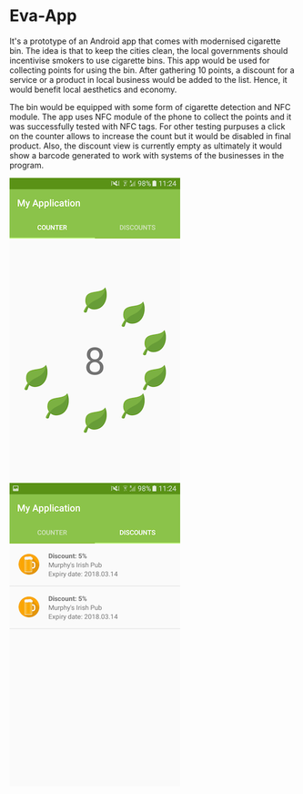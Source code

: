 # Eva-App

It's a prototype of an Android app that comes with modernised cigarette bin. The idea is that to keep the cities clean, the local governments should incentivise smokers to use cigarette bins. This app would be used for collecting points for using the bin. After gathering 10 points, a discount for a service or a product in local business would be added to the list. Hence, it would benefit local aesthetics and economy.

The bin would be equipped with some form of cigarette detection and NFC module. The app uses NFC module of the phone to collect the points and it was successfully tested with NFC tags. For other testing purpuses a click on the counter allows to increase the count but it would be disabled in final product. Also, the discount view is currently empty as ultimately it would show a barcode generated to work with systems of the businesses in the program.

![alt text](https://raw.githubusercontent.com/dawidstezycki/Eva-App/master/Screenshot_20180307-112424.png)                                ![alt text](https://raw.githubusercontent.com/dawidstezycki/Eva-App/master/Screenshot_20180307-112431.png)
